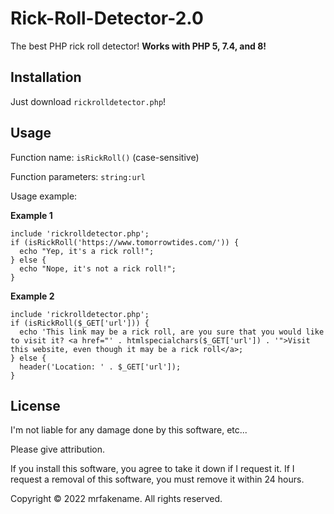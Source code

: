 # Rick-Roll-Detector-2.0
The best PHP rick roll detector! **Works with PHP 5, 7.4, and 8!**
## Installation
Just download `rickrolldetector.php`!
## Usage
Function name: `isRickRoll()` (case-sensitive)

Function parameters: `string:url`

Usage example:

**Example 1**
```
include 'rickrolldetector.php';
if (isRickRoll('https://www.tomorrowtides.com/')) {
  echo "Yep, it's a rick roll!";
} else {
  echo "Nope, it's not a rick roll!";
}
```

**Example 2**
```
include 'rickrolldetector.php';
if (isRickRoll($_GET['url'])) {
  echo 'This link may be a rick roll, are you sure that you would like to visit it? <a href="' . htmlspecialchars($_GET['url']) . '">Visit this website, even though it may be a rick roll</a>;
} else {
  header('Location: ' . $_GET['url']);
}
```

## License

I'm not liable for any damage done by this software, etc...

Please give attribution.

If you install this software, you agree to take it down if I request it. If I request a removal of this software, you must remove it within 24 hours.

Copyright &copy; 2022 mrfakename. All rights reserved.
